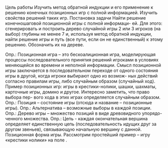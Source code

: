 Цель работы
Изучить метод обратной индукции и его применение к решению конечных позиционных игр с полной информацией. Изучить свойства решений таких игр.
Постановка задачи
Найти решение конечношаговой позиционной игры с полной информаци- ей. Для этого: сгенерировать и построить дерево случайной игры 2 или 3 игроков (на выбор) глубины не менее 7 и, используя метод обратной индукции, найти решение игры и путь (все пути, если он не единственный) к этому решению. Обозначить их на дереве.

Опр.: Позиционная игра – это бескоалиционная игра, моделирующая процессы последовательного принятия решений игроками в условиях меняющейся во времени и неполной информации.
Смысл позиционной игры заключается в последовательном переходе от одного состояния игры в другой, когда игроки выбирают одно из возмож- ных действий согласно правилам игры, либо случайным образом (случайный ход).
Пример позиционных игр: игры в крестики-нолики, шашки, шахматы, карточные игры, домино и другое. Интересно заметить, что право выбора пер- вого хода в этих играх определяется случайным образом.
Опр.: Позиция – состояние игры (отсюда и название – позиционные игры). Опр.: Альтернатива – возможные выборы в каждой позиции.
Опр.: Дерево игры – множество позиций в виде древовидного упорядо- ченного множества.
Опр.: Цепь - каждая окончательная вершина определяет единственную цепь (последовательность идущих друг за другом звеньев), связывающую начальную вершину с данной.
Позиционная форма игры. Рассмотрим простейший пример – игру «крестики нолики» на поле .